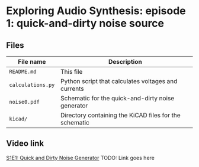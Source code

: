# Exploring Audio Synthesis: episode 1: quick-and-dirty noise source

## Files

| File name         | Description                                            |
| ----------------- | ------------------------------------------------------ |
| `README.md`       | This file                                              |
| `calculations.py` | Python script that calculates voltages and currents    |
| `noise0.pdf`      | Schematic for the quick-and-dirty noise generator      |
| `kicad/`          | Directory containing the KiCAD files for the schematic |

## Video link

[S1E1: Quick and Dirty Noise Generator](https://youtube.com/) TODO: Link goes here
